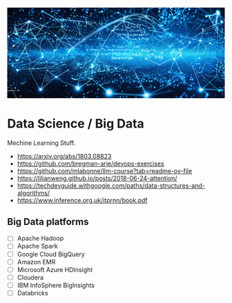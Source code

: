 ![](sources/header.png)

# Data Science / Big Data 

Mechine Learning Stuff. 

  - https://arxiv.org/abs/1803.08823
  - https://github.com/bregman-arie/devops-exercises
  - https://github.com/mlabonne/llm-course?tab=readme-ov-file
  - https://lilianweng.github.io/posts/2018-06-24-attention/
  - https://techdevguide.withgoogle.com/paths/data-structures-and-algorithms/
  - https://www.inference.org.uk/itprnn/book.pdf



## Big Data platforms

 - [ ] Apache Hadoop
 - [ ] Apache Spark
 - [ ] Google Cloud BigQuery
 - [ ] Amazon EMR
 - [ ] Microsoft Azure HDInsight
 - [ ] Cloudera
 - [ ] IBM InfoSphere BigInsights
 - [ ] Databricks
